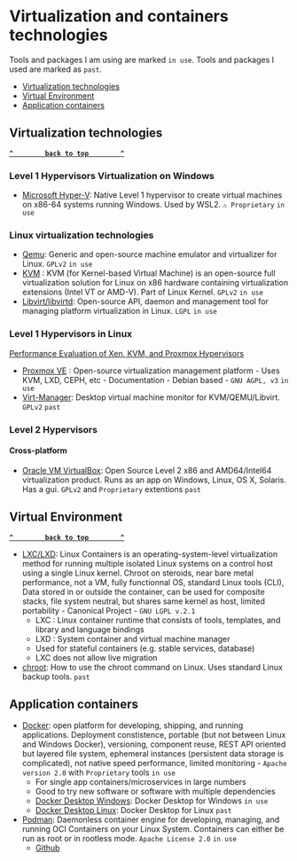 # Virtualization and containers technologies

Tools and packages I am using are marked `in use`.
Tools and packages I used are marked as `past`.

- [Virtualization technologies](#virtualization-technologies)
- [Virtual Environment](#virtual-environment)
- [Application containers](#application-containers)

## Virtualization technologies ##
**[`^        back to top        ^`](#)**
### Level 1 Hypervisors Virtualization on Windows ###
- [Microsoft Hyper-V](https://docs.microsoft.com/en-us/virtualization/hyper-v-on-windows/quick-start/enable-hyper-v): Native Level 1 hypervisor to create virtual machines on x86-64 systems running Windows. Used by WSL2. `⚠ Proprietary` `in use`
### Linux virtualization technologies ###
- [Qemu](https://www.qemu.org/): Generic and open-source machine emulator and virtualizer for Linux. `GPLv2` `in use`
- [KVM](https://www.linux-kvm.org/page/Main_Page) : KVM (for Kernel-based Virtual Machine) is an open-source full virtualization solution for Linux on x86 hardware containing virtualization extensions (Intel VT or AMD-V). Part of Linux Kernel. `GPLv2` `in use`
- [Libvirt/libvirtd](https://libvirt.org/): Open-source API, daemon and management tool for managing platform virtualization in Linux. `LGPL` `in use`
### Level 1 Hypervisors in Linux ###
[Performance Evaluation of Xen, KVM, and Proxmox Hypervisors](https://www.researchgate.net/publication/327482365_Performance_Evaluation_of_Xen_KVM_and_Proxmox_Hypervisors)
- [Proxmox VE](https://www.proxmox.com/en/proxmox-ve) : Open-source virtualization management platform - Uses KVM, LXD, CEPH, etc - Documentation - Debian based - `GNU AGPL, v3` `in use`
- [Virt-Manager](https://virt-manager.org/): Desktop virtual machine monitor for KVM/QEMU/Libvirt. `GPLv2` `past`

### Level 2 Hypervisors ###
#### Cross-platform ####
  * [Oracle VM VirtualBox](https://www.virtualbox.org/): Open Source Level 2 x86 and AMD64/Intel64 virtualization product. Runs as an app on Windows, Linux, OS X, Solaris. Has a gui. `GPLv2` and `Proprietary` extentions `past`

## Virtual Environment ##
**[`^        back to top        ^`](#)**
- [LXC/LXD](https://linuxcontainers.org/): Linux Containers is an operating-system-level virtualization method for running multiple isolated Linux systems on a control host using a single Linux kernel. Chroot on steroids, near bare metal performance, not a VM, fully functionnal OS, standard Linux tools (CLI), Data stored in or outside the container, can be used for composite stacks, file system neutral, but shares same kernel as host, limited portability - Canonical Project - `GNU LGPL v.2.1`
  * LXC : Linux container runtime that consists of tools, templates, and library and language bindings
  * LXD : System container and virtual machine manager
  * Used for stateful containers (e.g. stable services, database)
  * LXC does not allow live migration
- [chroot](https://www.howtogeek.com/441534/how-to-use-the-chroot-command-on-linux/): How to use the chroot command on Linux. Uses standard Linux backup tools. `past`

## Application containers ##
- [Docker](https://www.docker.com/): open platform for developing, shipping, and running applications. Deployment constistence, portable (but not between Linux and Windows Docker), versioning, component reuse, REST API oriented but layered file system, ephemeral instances (persistent data storage is complicated), not native speed performance, limited monitoring - `Apache version 2.0` with `Proprietary` tools `in use`
  * For single app containers/microservices in large numbers
  * Good to try new software or software with multiple dependencies 
  * [Docker Desktop Windows](https://docs.docker.com/desktop/install/windows-install/): Docker Desktop for Windows `in use`
  * [Docker Desktop Linux](https://docs.docker.com/desktop/install/linux-install/): Docker Desktop for Linux `past`
- [Podman](https://podman.io/): Daemonless container engine for developing, managing, and running OCI Containers on your Linux System. Containers can either be run as root or in rootless mode. `Apache License 2.0` `in use`
  * [Github](https://github.com/containers/podman)
